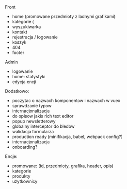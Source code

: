 Front
- home (promowane przedmioty z ladnymi grafikami)
- kategorie (
- wyszukiwarka
- kontakt
- rejestracja / logowanie
- koszyk
- 404
- footer

Admin
- logowanie 
- home: statystyki
- edycja encji

Dodatkowo:
- poczytac o nazwach komponentow i nazwach w vuex
- sprawdzanie typow
- internacjonalizacja
- do opisow jakis rich text editor
- popup newsletterowy
- globalny interceptor do bledow
- walidacja formularza
- production ready (minifikacja, babel, webpack config?)
- internacjonalizacja
- onboarding?

Encje:
- promowane: (id, przedmioty, grafika, header, opis)
- kategorie
- produkty
- uzytkownicy
